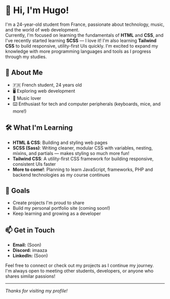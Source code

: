 # 👋 Hi, I'm Hugo!

I'm a 24-year-old student from France, passionate about technology, music, and the world of web development.  
Currently, I'm focused on learning the fundamentals of **HTML** and **CSS**, and I've recently started learning **SCSS** — I love it! I'm also learning **Tailwind CSS** to build responsive, utility-first UIs quickly. I'm excited to expand my knowledge with more programming languages and tools as I progress through my studies.

## 🎯 About Me

- 🇫🇷 French student, 24 years old
- 🖥️ Exploring web development
- 🎵 Music lover
- ⌨️ Enthusiast for tech and computer peripherals (keyboards, mice, and more!)

## 🛠️ What I'm Learning

- **HTML & CSS**: Building and styling web pages
- **SCSS (Sass)**: Writing cleaner, modular CSS with variables, nesting, mixins, and partials — makes styling so much more fun!
- **Tailwind CSS**: A utility-first CSS framework for building responsive, consistent UIs faster
- **More to come!**: Planning to learn JavaScript, frameworks, PHP and backend technologies as my course continues

## 🚀 Goals

- Create projects I'm proud to share
- Build my personal portfolio site (coming soon!)
- Keep learning and growing as a developer

## 📫 Get in Touch

- **Email:** (Soon)
- **Discord:** imaaza
- **LinkedIn:** (Soon)

Feel free to connect or check out my projects as I continue my journey.  
I'm always open to meeting other students, developers, or anyone who shares similar passions!

---

*Thanks for visiting my profile!*